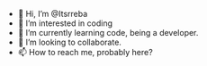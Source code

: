 - 👋 Hi, I’m @Itsrreba
- 👀 I’m interested in coding
- 🌱 I’m currently learning code, being a developer.
- 💞️ I’m looking to collaborate.
- 📫 How to reach me, probably here?

<!---
Itsrreba/Itsrreba is a ✨ special ✨ repository because its `README.md` (this file) appears on your GitHub profile.
You can click the Preview link to take a look at your changes.
--->
